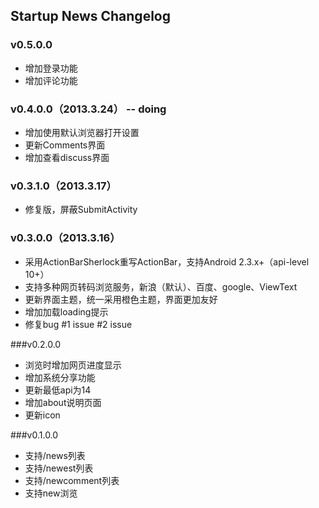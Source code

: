 Startup News Changelog
----

### v0.5.0.0
* 增加登录功能
* 增加评论功能

### v0.4.0.0（2013.3.24） -- doing
* 增加使用默认浏览器打开设置
* 更新Comments界面
* 增加查看discuss界面

### v0.3.1.0（2013.3.17）
* 修复版，屏蔽SubmitActivity

### v0.3.0.0（2013.3.16）
* 采用ActionBarSherlock重写ActionBar，支持Android 2.3.x+（api-level 10+）
* 支持多种网页转码浏览服务，新浪（默认）、百度、google、ViewText
* 更新界面主题，统一采用橙色主题，界面更加友好
* 增加加载loading提示
* 修复bug #1 issue #2 issue

###v0.2.0.0
* 浏览时增加网页进度显示
* 增加系统分享功能
* 更新最低api为14
* 增加about说明页面
* 更新icon

###v0.1.0.0
* 支持/news列表
* 支持/newest列表
* 支持/newcomment列表
* 支持new浏览
